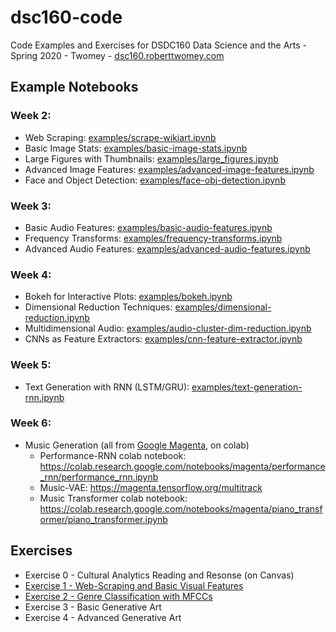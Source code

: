 # dsc160-code
Code Examples and Exercises for DSDC160 Data Science and the Arts - Spring 2020 - Twomey - [dsc160.roberttwomey.com](dsc160.roberttwomey.com)

## Example Notebooks

### Week 2:
- Web Scraping: [examples/scrape-wikiart.ipynb](examples/scrape-wikiart.ipynb)
- Basic Image Stats: [examples/basic-image-stats.ipynb](examples/basic-image-stats.ipynb)
- Large Figures with Thumbnails: [examples/large_figures.ipynb](examples/large_figures.ipynb)
- Advanced Image Features: [examples/advanced-image-features.ipynb](examples/advanced-image-features.ipynb)
- Face and Object Detection: [examples/face-obj-detection.ipynb](examples/face-obj-detection.ipynb)

### Week 3:
- Basic Audio Features: [examples/basic-audio-features.ipynb](examples/basic-audio-features.ipynb)
- Frequency Transforms: [examples/frequency-transforms.ipynb](examples/frequency-transforms.ipynb)
- Advanced Audio Features: [examples/advanced-audio-features.ipynb](examples/advanced-audio-features.ipynb)

### Week 4:
- Bokeh for Interactive Plots: [examples/bokeh.ipynb](examples/bokeh.ipynb)
- Dimensional Reduction Techniques: [examples/dimensional-reduction.ipynb](examples/dimensional-reduction.ipynb)
- Multidimensional Audio: [examples/audio-cluster-dim-reduction.ipynb](examples/audio-cluster-dim-reduction.ipynb)
- CNNs as Feature Extractors: [examples/cnn-feature-extractor.ipynb](examples/cnn-feature-extractor.ipynb)

### Week 5:
- Text Generation with RNN (LSTM/GRU): [examples/text-generation-rnn.ipynb](examples/text-generation-rnn.ipynb)

### Week 6:
- Music Generation (all from [Google Magenta](https://magenta.tensorflow.org/), on colab)
  - Performance-RNN colab notebook: https://colab.research.google.com/notebooks/magenta/performance_rnn/performance_rnn.ipynb
  - Music-VAE: https://magenta.tensorflow.org/multitrack
  - Music Transformer colab notebook: https://colab.research.google.com/notebooks/magenta/piano_transformer/piano_transformer.ipynb

## Exercises
- Exercise 0 - Cultural Analytics Reading and Resonse (on Canvas)
- [Exercise 1 - Web-Scraping and Basic Visual Features](exercises/Exercise-1-Web-Scraping-Basic-Features.ipynb)
- [Exercise 2 - Genre Classification with MFCCs](exercises/Exercise-2-Genre-Classification-with-MFCCs.ipynb)
- Exercise 3 - Basic Generative Art
- Exercise 4 - Advanced Generative Art
